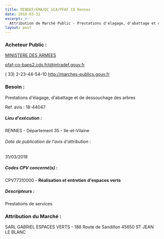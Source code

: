 ```yaml
---
title: MINDEF/EMA/DC SCA/PFAF CO Rennes
date: 2018-03-31
excerpt: >-
  Attribution de Marché Public - Prestations d'élagage, d'abattage et de dessouchage des arbres au profit des orgagnismes soutenus par le GSBdD de TOURS
layout: post
---
```


### Acheteur Public : 
<a href="/acheteur-32/siren-110090016"> MINISTERE DES ARMEES</a><br/>



pfaf-co-baps2.cds.fct@intradef.gouv.fr

( 33) 2-23-44-54-10
http://marches-publics.gouv.fr
### Besoin :

Prestations d'élagage, d'abattage et de dessouchage des arbres

Ref. avis : 18-44047


##### Lieu d'exécution :

RENNES - Département 35 - Ile-et-Vilaine

###### Date de publication de l'avis d'attribution : 
31/03/2018

##### Codes CPV concerné(s) :
CPV77310000 - **Réalisation et entretien d'espaces verts** <br/>

##### Descripteurs :
Prestations de services <br/>

### Attribution du Marché :
SARL GABRIEL ESPACES VERTS - 188 Route de Sandillon 45650 ST JEAN LE BLANC <br/>
